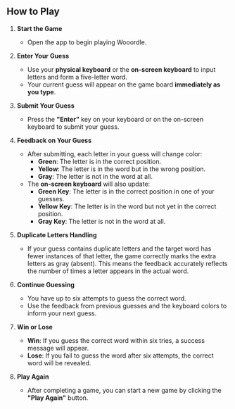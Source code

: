 ## How to Play

1. **Start the Game**

   - Open the app to begin playing Wooordle.

2. **Enter Your Guess**

   - Use your **physical keyboard** or the **on-screen keyboard** to input letters and form a five-letter word.
   - Your current guess will appear on the game board **immediately as you type**.

3. **Submit Your Guess**

   - Press the **"Enter"** key on your keyboard or on the on-screen keyboard to submit your guess.

4. **Feedback on Your Guess**

   - After submitting, each letter in your guess will change color:
     - **Green**: The letter is in the correct position.
     - **Yellow**: The letter is in the word but in the wrong position.
     - **Gray**: The letter is not in the word at all.
   - The **on-screen keyboard** will also update:
     - **Green Key**: The letter is in the correct position in one of your guesses.
     - **Yellow Key**: The letter is in the word but not yet in the correct position.
     - **Gray Key**: The letter is not in the word at all.

5. **Duplicate Letters Handling**

   - If your guess contains duplicate letters and the target word has fewer instances of that letter, the game correctly marks the extra letters as gray (absent). This means the feedback accurately reflects the number of times a letter appears in the actual word.

6. **Continue Guessing**

   - You have up to six attempts to guess the correct word.
   - Use the feedback from previous guesses and the keyboard colors to inform your next guess.

7. **Win or Lose**

   - **Win**: If you guess the correct word within six tries, a success message will appear.
   - **Lose**: If you fail to guess the word after six attempts, the correct word will be revealed.

8. **Play Again**

   - After completing a game, you can start a new game by clicking the **"Play Again"** button.